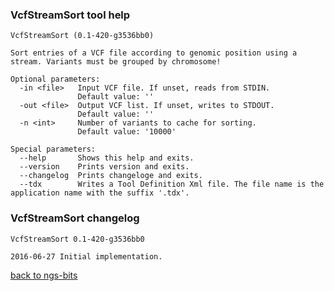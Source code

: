 ### VcfStreamSort tool help
	VcfStreamSort (0.1-420-g3536bb0)
	
	Sort entries of a VCF file according to genomic position using a stream. Variants must be grouped by chromosome!
	
	Optional parameters:
	  -in <file>   Input VCF file. If unset, reads from STDIN.
	               Default value: ''
	  -out <file>  Output VCF list. If unset, writes to STDOUT.
	               Default value: ''
	  -n <int>     Number of variants to cache for sorting.
	               Default value: '10000'
	
	Special parameters:
	  --help       Shows this help and exits.
	  --version    Prints version and exits.
	  --changelog  Prints changeloge and exits.
	  --tdx        Writes a Tool Definition Xml file. The file name is the application name with the suffix '.tdx'.
	
### VcfStreamSort changelog
	VcfStreamSort 0.1-420-g3536bb0
	
	2016-06-27 Initial implementation.
[back to ngs-bits](https://github.com/imgag/ngs-bits)